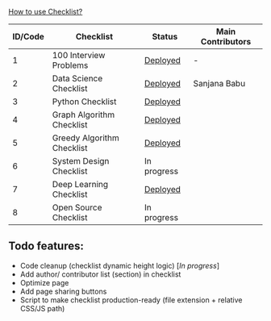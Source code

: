 
[How to use Checklist?](https://iq.opengenus.org/use-checklist/)

| ID/Code | Checklist | Status | Main Contributors |
|---|---|---|---|
| 1 | 100 Interview Problems | [Deployed](https://iq.opengenus.org/100-interview-problems/) | - |
| 2 | Data Science Checklist | [Deployed](https://iq.opengenus.org/data-science-checklist/) | Sanjana Babu |
| 3 | Python Checklist | [Deployed](https://iq.opengenus.org/python-checklist/) | |
| 4 | Graph Algorithm Checklist | [Deployed](https://iq.opengenus.org/graph-algorithms-checklist/) | |
| 5 | Greedy Algorithm Checklist | [Deployed](https://iq.opengenus.org/greedy-algorithms-checklist/) | |
| 6 | System Design Checklist | In progress | |
| 7 | Deep Learning Checklist | [Deployed](https://iq.opengenus.org/deep-learning-checklist/) | |
| 8 | Open Source Checklist | In progress | |

## Todo features:

* Code cleanup (checklist dynamic height logic) [_In progress_]
* Add author/ contributor list (section) in checklist
* Optimize page
* Add page sharing buttons
* Script to make checklist production-ready (file extension + relative CSS/JS path)
